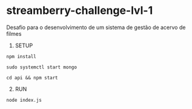 # streamberry-challenge-lvl-1
Desafio para o desenvolvimento de um sistema de gestão de acervo de filmes

1. SETUP
```
npm install
```
```
sudo systemctl start mongo
```
```
cd api && npm start
```
2. RUN
```
node index.js
```
